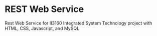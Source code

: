 # REST Web Service

Rest Web Service for II3160 Integrated System Technology project with HTML, CSS, Javascript, and MySQL
